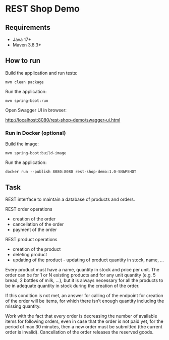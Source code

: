 # REST Shop Demo

## Requirements
- Java 17+
- Maven 3.8.3+

## How to run
Build the application and run tests:

`mvn clean package`

Run the application:

`mvn spring-boot:run`

Open Swagger UI in browser:

[http://localhost:8080/rest-shop-demo/swagger-ui.html](http://localhost:8080/rest-shop-demo/swagger-ui.html)

### Run in Docker (optional)

Build the image:

`mvn spring-boot:build-image`

Run the application:

`docker run --publish 8080:8080 rest-shop-demo:1.0-SNAPSHOT`

## Task
REST interface to maintain a database of products and orders.

REST order operations

- creation of the order
- cancellation of the order
- payment of the order

REST product operations

- creation of the product
- deleting product
- updating of the product - updating of product quantity in stock, name, ...

Every product must have a name, quantity in stock and price per unit. The order can be for 1 or N
existing products and for any unit quantity (e.g. 5 bread, 2 bottles of milk, ...), but it is always
necessary for all the products to be in adequate quantity in stock during the creation of the order.

If this condition is not met, an answer for calling of the endpoint for creation of the order will be
items, for which there isn’t enough quantity including the missing quantity.

Work with the fact that every order is decreasing the number of available items for following orders,
even in case that the order is not paid yet, for the period of max 30 minutes, then a new order must
be submitted (the current order is invalid). Cancellation of the order releases the reserved goods.